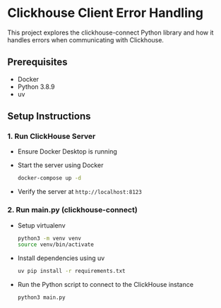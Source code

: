 # Clickhouse Client Error Handling

This project explores the clickhouse-connect Python library and how it handles errors when communicating with Clickhouse.

## Prerequisites
- Docker
- Python 3.8.9
- uv

## Setup Instructions
### 1. Run ClickHouse Server
- Ensure Docker Desktop is running

- Start the server using Docker
   ```bash
   docker-compose up -d
   ```

- Verify the server at `http://localhost:8123`

### 2. Run main.py (clickhouse-connect)
- Setup virtualenv
   ```bash
   python3 -m venv venv
   source venv/bin/activate
   ```

- Install dependencies using uv
   ```bash
   uv pip install -r requirements.txt
   ```

- Run the Python script to connect to the ClickHouse instance
   ```bash
   python3 main.py
   ```